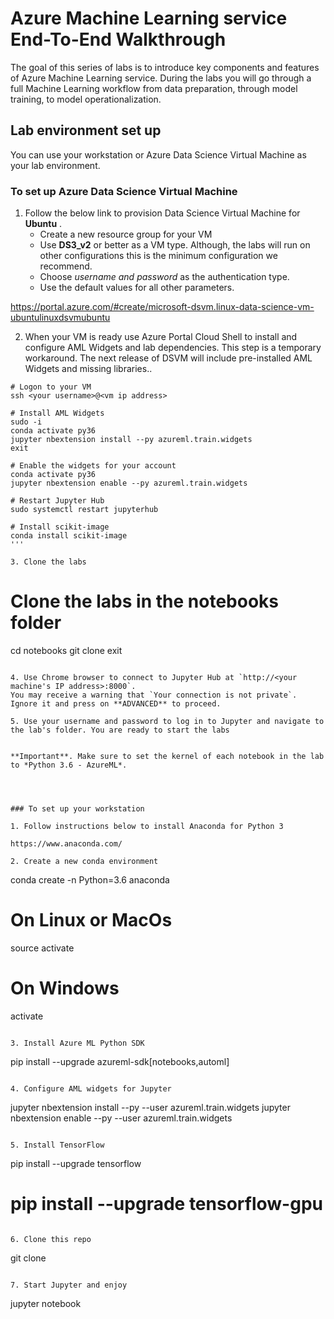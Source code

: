 # Azure Machine Learning service End-To-End Walkthrough

The goal of this series of labs is to introduce key components and features of Azure Machine Learning service. During the labs
you will go through a full Machine Learning workflow from data preparation, through model training, to model operationalization.


## Lab environment set up

You can use your workstation or Azure Data Science Virtual Machine as your lab environment.

### To set up Azure Data Science Virtual Machine

1. Follow the below link to provision Data Science Virtual Machine for **Ubuntu** . 
   - Create a new resource group for your VM
   - Use **DS3_v2** or better as a VM type. Although, the labs will run on other configurations this is the minimum configuration we recommend. 
   - Choose *username and password* as the authentication type. 
   - Use the default values for all other parameters.

 https://portal.azure.com/#create/microsoft-dsvm.linux-data-science-vm-ubuntulinuxdsvmubuntu

2. When your VM is ready use Azure Portal Cloud Shell to install and configure AML Widgets and lab dependencies. This step is a temporary workaround.
The next release of DSVM will include pre-installed AML Widgets and missing libraries..

```
# Logon to your VM
ssh <your username>@<vm ip address>

# Install AML Widgets
sudo -i
conda activate py36 
jupyter nbextension install --py azureml.train.widgets
exit

# Enable the widgets for your account
conda activate py36
jupyter nbextension enable --py azureml.train.widgets

# Restart Jupyter Hub
sudo systemctl restart jupyterhub

# Install scikit-image
conda install scikit-image
'''

3. Clone the labs
```
# Clone the labs in the notebooks folder
cd notebooks
git clone <repo ULR>
exit
```

4. Use Chrome browser to connect to Jupyter Hub at `http://<your machine's IP address>:8000`. 
You may receive a warning that `Your connection is not private`. Ignore it and press on **ADVANCED** to proceed.

5. Use your username and password to log in to Jupyter and navigate to the lab's folder. You are ready to start the labs


**Important**. Make sure to set the kernel of each notebook in the lab to *Python 3.6 - AzureML*.




### To set up your workstation

1. Follow instructions below to install Anaconda for Python 3

https://www.anaconda.com/

2. Create a new conda environment

```
conda create -n <your env name> Python=3.6 anaconda

# On Linux or MacOs
source activate <your env name>

# On Windows 
activate <your env name>
```

3. Install Azure ML Python SDK
```
pip install --upgrade azureml-sdk[notebooks,automl]
```

4. Configure AML widgets for Jupyter
```
jupyter nbextension install --py --user azureml.train.widgets
jupyter nbextension enable --py --user azureml.train.widgets
```

5. Install TensorFlow
```
pip install --upgrade tensorflow
# pip install --upgrade tensorflow-gpu
```

6. Clone this repo
```
git clone <repo URL>
```

7. Start Jupyter and enjoy
```
jupyter notebook
```











